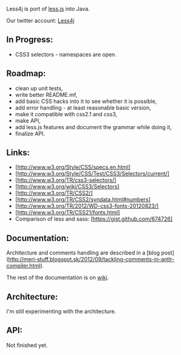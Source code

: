 Less4j is port of [less.js](http://lesscss.org/) into Java. 

Our twitter account: [Less4j](https://twitter.com/Less4j)

## In Progress:
*  CSS3 selectors - namespaces are open.

## Roadmap:
*  clean up unit tests,
*  write better README.mf,
*  add basic CSS hacks into it to see whether it is possible,
*  add error handling - at least reasonable basic version,
*  make it compatible with css2.1 and css3,
*  make API,
*  add less.js features and document the grammar while doing it,
*  finalize API.

## Links:
*  [http://www.w3.org/Style/CSS/specs.en.html]
*  [http://www.w3.org/Style/CSS/Test/CSS3/Selectors/current/]
*  [http://www.w3.org/TR/css3-selectors/] 
*  [http://www.w3.org/wiki/CSS3/Selectors]
*  [http://www.w3.org/TR/CSS2/]
*  [http://www.w3.org/TR/CSS2/syndata.html#numbers]
*  [http://www.w3.org/TR/2012/WD-css3-fonts-20120823/]
*  [http://www.w3.org/TR/CSS21/fonts.html]
*  Comparison of less and sass: [https://gist.github.com/674726]

## Documentation:
Architecture and comments handling are described in a [blog post] (http://meri-stuff.blogspot.sk/2012/09/tackling-comments-in-antlr-compiler.html). 

The rest of the documentation is on [wiki](https://github.com/SomMeri/less4j/wiki/_pages).

## Architecture:
I'm still experimenting with the architecture. 

## API:
Not finished yet. 

